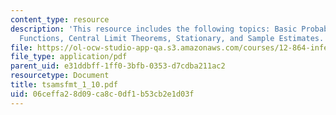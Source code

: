 ```yaml
---
content_type: resource
description: 'This resource includes the following topics: Basic Probability, Characteristic
  Functions, Central Limit Theorems, Stationary, and Sample Estimates.'
file: https://ol-ocw-studio-app-qa.s3.amazonaws.com/courses/12-864-inference-from-data-and-models-spring-2005/06ceffa28d09ca8c0df1b53cb2e1d03f_tsamsfmt_1_10.pdf
file_type: application/pdf
parent_uid: e31ddbff-1ff0-3bfb-0353-d7cdba211ac2
resourcetype: Document
title: tsamsfmt_1_10.pdf
uid: 06ceffa2-8d09-ca8c-0df1-b53cb2e1d03f
---
```


